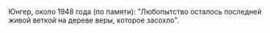 Юнгер, около 1948 года (по памяти): "Любопытство осталось последней живой веткой на дереве веры, которое засохло".